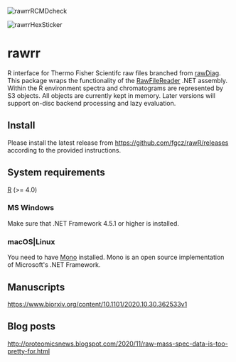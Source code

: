 
![rawrrRCMDcheck](https://github.com/fgcz/rawrr/workflows/rawrrRCMDcheck/badge.svg)

![rawrrHexSticker](https://github.com/cpanse/rawR/blob/master/rawrr_logo.png)

# rawrr
R interface for Thermo Fisher Scientifc raw files branched from [rawDiag](https://github.com/fgcz/rawDiag). This package wraps the functionality of the [RawFileReader](https://planetorbitrap.com/rawfilereader) .NET assembly. Within the R environment spectra and chromatograms are represented by S3 objects. All objects are currently kept in memory. Later versions will support on-disc backend processing and lazy evaluation. 

## Install

Please install the latest release from https://github.com/fgcz/rawR/releases according to the provided instructions.

## System requirements

[R](https://cran.r-project.org/) (>= 4.0)
 
### MS Windows

Make sure that .NET Framework 4.5.1 or higher is installed.

### macOS|Linux

You need to have [Mono](https://www.mono-project.com) installed. Mono is an open source implementation of Microsoft's .NET Framework.

## Manuscripts

https://www.biorxiv.org/content/10.1101/2020.10.30.362533v1

## Blog posts

http://proteomicsnews.blogspot.com/2020/11/raw-mass-spec-data-is-too-pretty-for.html
